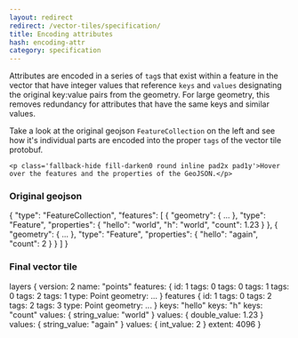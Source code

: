 ```yaml
---
layout: redirect
redirect: /vector-tiles/specification/
title: Encoding attributes
hash: encoding-attr
category: specification
---
```


Attributes are encoded in a series of `tag`s that exist within a feature in the vector that have integer values that reference `keys` and `values` designating the original key:value pairs from the geometry. For large geometry, this removes redundancy for attributes that have the same keys and similar values.

<div id="js-example-encoding" class="js-example clearfix">
  <div class="js-example-header pad2">
    <p>Take a look at the original geojson <code>FeatureCollection</code> on the left and see how it's individual parts are encoded into the proper <code>tags</code> of the vector tile protobuf.</p>

    <p class='fallback-hide fill-darken0 round inline pad2x pad1y'>Hover over the features and the properties of the GeoJSON.</p>
  </div>

  <div class="js-example-body pad2 col12">
    <div class="col6 pad1">
      <h3>Original geojson</h3>
<div class="code">{
  "type": "FeatureCollection",
    "features": [
    <span class='feature' data-feat='1' id='thisthing'>{
  "geometry": { ... },
  "type": "Feature",
  "properties": {
    <span class='attr gj' data-attr='1' data-key='hello' data-value='world'>"hello": "world",</span>
    <span class='attr gj' data-attr='2' data-key='h' data-value='world'>"h": "world",</span>
    <span class='attr gj' data-attr='3' data-key='count' data-value='1.23'>"count": 1.23</span>
  }
},</span>
    <span class='feature' data-feat='2'>{
  "geometry": { ... },
  "type": "Feature",
  "properties": {
    <span class='attr gj' data-attr='4' data-key='hello' data-value='again'>"hello": "again",</span>
    <span class='attr gj' data-attr='5' data-key='count' data-value='2'>"count": 2</span>
  }
}</span>
  ]
}</div>

</div>
    <div class="col6 pad1">
      <h3>Final vector tile</h3>
<div class="code">layers {
  version: 2
  name: "points"
  <span class='feat' id='feat1'>features: {
  id: 1
  <span class='tagset' id='attr1'><span class='tag-key'>tags: 0</span>
<span class='tag-value'>tags: 0</span></span>
  <span class='tagset' id='attr2'><span class='tag-key'>tags: 1</span>
<span class='tag-value'>tags: 0</span></span>
  <span class='tagset' id='attr3'><span class='tag-key'>tags: 2</span>
<span class='tag-value'>tags: 1</span></span>
  type: Point
  geometry: ...
}</span>
  <span class='feat' id='feat2'>features {
  id: 1
  <span class='tagset' id='attr4'><span class='tag-key'>tags: 0</span>
<span class='tag-value'>tags: 2</span></span>
  <span class='tagset' id='attr5'><span class='tag-key'>tags: 2</span>
<span class='tag-value'>tags: 3</span></span>
  type: Point
  geometry: ...
}</span>
  <span class='key' id='key-hello'>keys: "hello"</span>
  <span class='key' id='key-h'>keys: "h"</span>
  <span class='key' id='key-count'>keys: "count"</span>
  <span class='value' id='value-world'>values: {
  string_value: "world"
}</span>
  <span class='value' id='value-1.23'>values: {
  double_value: 1.23
}</span>
  <span class='value' id='value-again'>values: {
  string_value: "again"
}</span>
  <span class='value' id='value-2'>values: {
  int_value: 2
}</span>
  extent: 4096
}</div>
      </div>
  </div>
</div>

<script>
// attr encoding example
$('.feature').on('mouseenter', featureEnter);
$('.feature').on('mouseleave', featureLeave);

function featureEnter(e) {
  var id = $(this).attr('data-feat');
  $('#feat'+id).addClass('highlight');
}
function featureLeave(e) {
  $('.feat').removeClass('highlight');
}

$('.attr').on('mouseenter', attrEnter);
$('.attr').on('mouseleave', attrLeave);
function attrEnter(e) {
  console.log($(this).attr('data-attr'));
  $('#attr'+$(this).attr('data-attr')).addClass('highlight');
  $('#key-'+$(this).attr('data-key')).addClass('highlight');
  $('#value-'+$(this).attr('data-value')).addClass('highlight');
}
function attrLeave(e) {
  $('.tagset, .key, .value').removeClass('highlight');
}
</script>